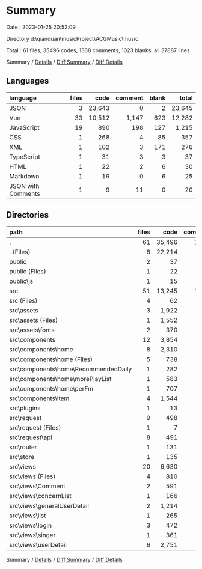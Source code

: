 # Summary

Date : 2023-01-25 20:52:09

Directory d:\\qianduan\\musicProject\\ACGMusic\\music

Total : 61 files,  35496 codes, 1368 comments, 1023 blanks, all 37887 lines

Summary / [Details](details.md) / [Diff Summary](diff.md) / [Diff Details](diff-details.md)

## Languages
| language | files | code | comment | blank | total |
| :--- | ---: | ---: | ---: | ---: | ---: |
| JSON | 3 | 23,643 | 0 | 2 | 23,645 |
| Vue | 33 | 10,512 | 1,147 | 623 | 12,282 |
| JavaScript | 19 | 890 | 198 | 127 | 1,215 |
| CSS | 1 | 268 | 4 | 85 | 357 |
| XML | 1 | 102 | 3 | 171 | 276 |
| TypeScript | 1 | 31 | 3 | 3 | 37 |
| HTML | 1 | 22 | 2 | 6 | 30 |
| Markdown | 1 | 19 | 0 | 6 | 25 |
| JSON with Comments | 1 | 9 | 11 | 0 | 20 |

## Directories
| path | files | code | comment | blank | total |
| :--- | ---: | ---: | ---: | ---: | ---: |
| . | 61 | 35,496 | 1,368 | 1,023 | 37,887 |
| . (Files) | 8 | 22,214 | 31 | 22 | 22,267 |
| public | 2 | 37 | 7 | 7 | 51 |
| public (Files) | 1 | 22 | 2 | 6 | 30 |
| public\\js | 1 | 15 | 5 | 1 | 21 |
| src | 51 | 13,245 | 1,330 | 994 | 15,569 |
| src (Files) | 4 | 62 | 25 | 16 | 103 |
| src\\assets | 3 | 1,922 | 7 | 256 | 2,185 |
| src\\assets (Files) | 1 | 1,552 | 0 | 0 | 1,552 |
| src\\assets\\fonts | 2 | 370 | 7 | 256 | 633 |
| src\\components | 12 | 3,854 | 520 | 257 | 4,631 |
| src\\components\\home | 8 | 2,310 | 294 | 156 | 2,760 |
| src\\components\\home (Files) | 5 | 738 | 95 | 60 | 893 |
| src\\components\\home\\RecommendedDaily | 1 | 282 | 19 | 18 | 319 |
| src\\components\\home\\morePlayList | 1 | 583 | 44 | 30 | 657 |
| src\\components\\home\\perFm | 1 | 707 | 136 | 48 | 891 |
| src\\components\\item | 4 | 1,544 | 226 | 101 | 1,871 |
| src\\plugins | 1 | 13 | 0 | 3 | 16 |
| src\\request | 9 | 498 | 115 | 71 | 684 |
| src\\request (Files) | 1 | 7 | 1 | 4 | 12 |
| src\\request\\api | 8 | 491 | 114 | 67 | 672 |
| src\\router | 1 | 131 | 8 | 22 | 161 |
| src\\store | 1 | 135 | 29 | 6 | 170 |
| src\\views | 20 | 6,630 | 626 | 363 | 7,619 |
| src\\views (Files) | 4 | 810 | 74 | 44 | 928 |
| src\\views\\Comment | 2 | 591 | 45 | 26 | 662 |
| src\\views\\concernList | 1 | 166 | 6 | 10 | 182 |
| src\\views\\generalUserDetail | 2 | 1,214 | 90 | 59 | 1,363 |
| src\\views\\list | 1 | 265 | 17 | 12 | 294 |
| src\\views\\login | 3 | 472 | 31 | 42 | 545 |
| src\\views\\singer | 1 | 361 | 37 | 27 | 425 |
| src\\views\\userDetail | 6 | 2,751 | 326 | 143 | 3,220 |

Summary / [Details](details.md) / [Diff Summary](diff.md) / [Diff Details](diff-details.md)